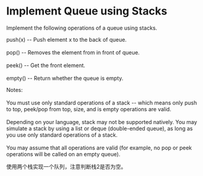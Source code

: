 Implement Queue using Stacks
==
Implement the following operations of a queue using stacks.

push(x) -- Push element x to the back of queue. <br>  
pop() -- Removes the element from in front of queue. <br>  
peek() -- Get the front element. <br>  
empty() -- Return whether the queue is empty. <br>  

Notes: <br>  
You must use only standard operations of a stack -- which means only push to top, peek/pop from top, size, and is empty operations are valid. <br>  
Depending on your language, stack may not be supported natively. You may simulate a stack by using a list or deque (double-ended queue), as long as you use only standard operations of a stack. <br>  
You may assume that all operations are valid (for example, no pop or peek operations will be called on an empty queue).


使用两个栈实现一个队列，注意判断栈2是否为空。
